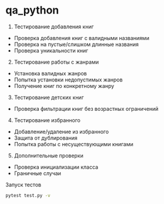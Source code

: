 # qa_python
1. Тестирование добавления книг
- Проверка добавления книг с валидными названиями
- Проверка на пустые/слишком длинные названия
- Проверка уникальности книг

2. Тестирование работы с жанрами
- Установка валидных жанров
- Попытка установки недопустимых жанров
- Получение книг по конкретному жанру

3. Тестирование детских книг
- Проверка фильтрации книг без возрастных ограничений

4. Тестирование избранного
- Добавление/удаление из избранного
- Защита от дублирования
- Попытка работы с несуществующими книгами

5. Дополнительные проверки
- Проверка инициализации класса
- Граничные случаи

Запуск тестов
```bash
pytest test.py -v
